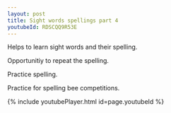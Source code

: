 ```yaml
---
layout: post
title: Sight words spellings part 4
youtubeId: RDSCQQ9R53E
---
```

 
 
Helps to learn sight words and their spelling.

Opportunitiy to repeat the spelling. 

Practice spelling. 
 
Practice for spelling bee competitions. 
 
{% include youtubePlayer.html id=page.youtubeId %}
 
 
